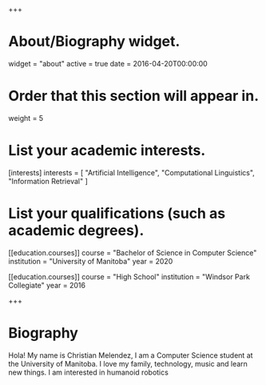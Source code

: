+++
# About/Biography widget.
widget = "about"
active = true
date = 2016-04-20T00:00:00

# Order that this section will appear in.
weight = 5

# List your academic interests.
[interests]
  interests = [
    "Artificial Intelligence",
    "Computational Linguistics",
    "Information Retrieval"
  ]

# List your qualifications (such as academic degrees).

[[education.courses]]
  course = "Bachelor of Science in Computer Science"
  institution = "University of Manitoba"
  year = 2020

[[education.courses]]
  course = "High School"
  institution = "Windsor Park Collegiate"
  year = 2016
 
+++

# Biography

Hola! My name is Christian Melendez, I am a Computer Science student at the University of Manitoba. I love my family, technology, music and learn new things. I am interested in humanoid robotics
 
